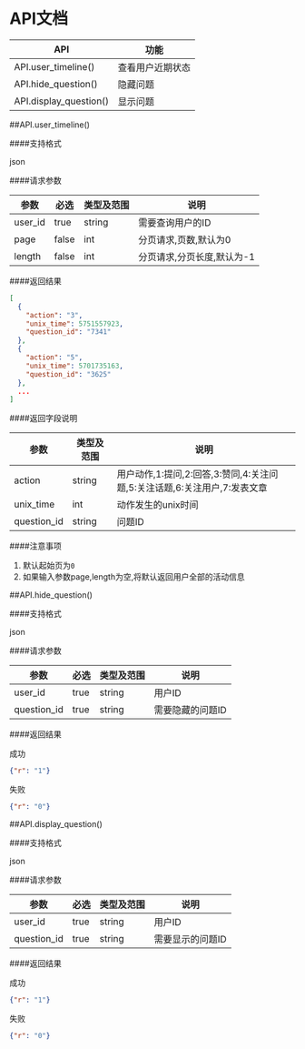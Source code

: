 # API文档


| API | 功能 |
|--------|--------|
|API.user_timeline()|查看用户近期状态|
|API.hide_question()|隐藏问题|
|API.display_question()|显示问题|

##API.user_timeline()

####支持格式

json

####请求参数

| 参数 | 必选 | 类型及范围 | 说明 |
|--------|--------|--------|--------|
| user_id | true | string | 需要查询用户的ID |
| page | false | int | 分页请求,页数,默认为0 |
| length | false | int | 分页请求,分页长度,默认为-1 |

####返回结果

```json
[
  {
    "action": "3",
    "unix_time": 5751557923,
    "question_id": "7341"
  },
  {
    "action": "5",
    "unix_time": 5701735163,
    "question_id": "3625"
  },
  ...
]
```

####返回字段说明

| 参数 | 类型及范围 | 说明 |
|--------|--------|--------|
| action | string | 用户动作,1:提问,2:回答,3:赞同,4:关注问题,5:关注话题,6:关注用户,7:发表文章 |
| unix_time | int | 动作发生的unix时间 |
| question_id | string | 问题ID |

####注意事项

1. 默认起始页为```0```
2. 如果输入参数page,length为空,将默认返回用户全部的活动信息

##API.hide_question()

####支持格式

json

####请求参数

| 参数 | 必选 | 类型及范围 | 说明 |
|--------|--------|--------|--------|
| user_id | true | string | 用户ID |
| question_id | true | string | 需要隐藏的问题ID |

####返回结果

成功

```json
{"r": "1"}
```

失败

```json
{"r": "0"}
```

##API.display_question()

####支持格式

json

####请求参数

| 参数 | 必选 | 类型及范围 | 说明 |
|--------|--------|--------|--------|
| user_id | true | string | 用户ID |
| question_id | true | string | 需要显示的问题ID |

####返回结果

成功

```json
{"r": "1"}
```

失败

```json
{"r": "0"}
```
